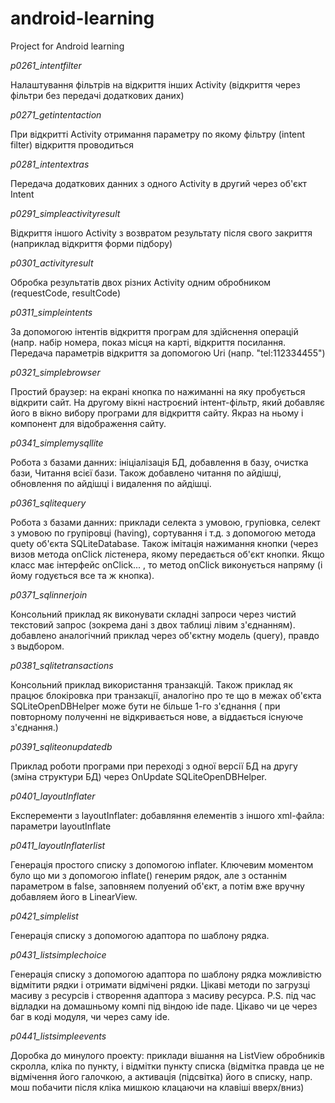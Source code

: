 # android-learning
Project for Android learning

_p0261_intentfilter_

Налаштування фільтрів на відкриття інших Activity (відкриття через фільтри без передачі додаткових даних)

_p0271_getintentaction_

При відкритті Activity отримання параметру по якому фільтру (intent filter) відкриття проводиться

_p0281_intentextras_

Передача додаткових данних з одного Activity в другий через об'єкт Intent

_p0291_simpleactivityresult_

Відкриття іншого Activity з возвратом результату після свого закриття (наприклад відкриття форми підбору)

_p0301_activityresult_

Обробка результатів двох різних Activity одним обробником (requestCode, resultCode)

_p0311_simpleintents_

За допомогою інтентів відкриття програм для здійснення операцій (напр. набір номера, показ місця на карті,
відкриття посилання. Передача параметрів відкриття за допомогою Uri (напр. "tel:112334455")

_p0321_simplebrowser_

Простий браузер: на екрані кнопка по нажиманні на яку пробується відкрити сайт. На другому
вікні настроєний інтент-фільтр, який добавляє його в вікно вибору програми для відкриття сайту.
Якраз на ньому і компонент для відображення сайту.

_p0341_simplemysqllite_

Робота з базами данних: ініціалізація БД, добавлення в базу, очистка бази, Читання всієї бази.
Також добавлено читання по айдішці, обновлення по айдішці і видалення по айдішці.

_p0361_sqlitequery_

Робота з базами данних: приклади селекта з умовою, групіовка, селект з умовою по групіровці (having),
сортування і т.д. з допомогою метода quety об'єкта SQLiteDatabase.
Також імітація нажимання кнопки (через визов метода onClick лістенера, якому передається об'єкт кнопки.
Якщо класс має інтерфейс onClick... , то метод onClick виконується напряму (і йому годується все та ж кнопка).

_p0371_sqlinnerjoin_

Консольний приклад як виконувати складні запроси через чистий текстовий запрос (зокрема дані з двох
таблиці лівим з'єднанням).
добавлено аналогічний приклад через об'єктну модель (query), правдо з выдбором.

_p0381_sqlitetransactions_

Консольний приклад використання транзакцій. Також приклад як працює блокіровка при транзакції,
аналогіно про те що в межах об'єкта SQLiteOpenDBHelper може бути не більше 1-го з'єднання (
при повторному полученні не відкривається нове, а віддається існуюче з'єднання.) 

_p0391_sqliteonupdatedb_

Приклад роботи програми при переході з одної версії БД на другу (зміна структури БД) через
OnUpdate SQLiteOpenDBHelper.

_p0401_layoutInflater_

Експеременти з layoutInflater: добавляння елементів з іншого xml-файла: параметри layoutInflate

_p0411_layoutInflaterlist_

Генерація простого списку з допомогою inflater. Ключевим моментом було що ми з допомогою
inflate() генерим рядок, але з останнім параметром в false, заповняем полуений об'єкт, а
потім вже вручну добавляем його в LinearView.

_p0421_simplelist_

Генерація списку з допомогою адаптора по шаблону рядка.

_p0431_listsimplechoice_

Генерація списку з допомогою адаптора по шаблону рядка можливістю відмітити рядки
і отримати відмічені рядки. Цікаві методи по загрузці масиву з ресурсів і створення
адаптора з масиву ресурса.
P.S. під час відладки на домашньому компі під віндою ide паде. Цікаво чи це через
баг в коді модуля, чи через саму ide.

_p0441_listsimpleevents_

Доробка до минулого проекту: приклади вішання на ListView обробників скролла, кліка по пункту, і 
відмітки пункту списка (відмітка правда це не відмічення його галочкою, а активація (підсвітка) його
в списку, напр. мош побачити після кліка мишкою клацаючи на клавіші вверх/вниз)
